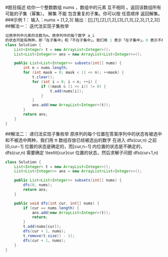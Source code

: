 #题目描述
给你一个整数数组 nums ，数组中的元素 互不相同 。返回该数组所有可能的子集（幂集）。
解集 不能 包含重复的子集。你可以按 任意顺序 返回解集。
###示例 1：
输入：nums = [1,2,3]
输出：[[],[1],[2],[1,2],[3],[1,3],[2,3],[1,2,3]]
##解法一：
迭代法实现子集枚举
```java
记原序列中元素的总数为n。原序列中的每个数字 a_i 
的状态可能有两种，即「在子集中」和「不在子集中」。我们用 1 表示「在子集中」，0 表示不在子集中，那么每一个子集可以对应一个长度为 n 的 0/1 序列，第 i 位表示 a_i是否在子集中。
class Solution {
    List<Integer> t = new ArrayList<Integer>();
    List<List<Integer>> ans = new ArrayList<List<Integer>>();

    public List<List<Integer>> subsets(int[] nums) {
        int n = nums.length;
        for (int mask = 0; mask < (1 << n); ++mask) {
            t.clear();
            for (int i = 0; i < n; ++i) {
                if ((mask & (1 << i)) != 0) {
                    t.add(nums[i]);
                }
            }
            ans.add(new ArrayList<Integer>(t));
        }
        return ans;
    }
}
```
##解法二：
递归法实现子集枚举
原序列的每个位置在答案序列中的状态有被选中和不被选中两种，我们用 tt 数组存放已经被选出的数字
在进入 dfs(cur,n) 之前[0,cur−1] 位置的状态是确定的，而[cur,n−1] 内位置的状态是不确定的，dfs(cur,n) 需要确定 \textit{cur}cur 位置的状态，然后求解子问题 dfs(cur+1,n)

```java
class Solution {
    List<Integer> t = new ArrayList<Integer>();
    List<List<Integer>> ans = new ArrayList<List<Integer>>();

    public List<List<Integer>> subsets(int[] nums) {
        dfs(0, nums);
        return ans;
    }

    public void dfs(int cur, int[] nums) {
        if (cur == nums.length) {
            ans.add(new ArrayList<Integer>(t));
            return;
        }
        t.add(nums[cur]);
        dfs(cur + 1, nums);
        t.remove(t.size() - 1);
        dfs(cur + 1, nums);
    }
}
```

